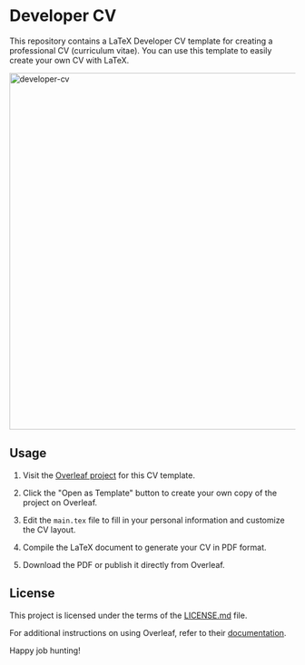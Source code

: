 # Developer CV

This repository contains a LaTeX Developer CV template for creating a professional CV (curriculum vitae). You can use this template to easily create your own CV with LaTeX.

<img width="629" alt="developer-cv" src="https://github.com/uma-dev/developer-cv/assets/22565959/98d6f76b-c65e-42a6-b59d-3b8bdf7528e1">

## Usage

1. Visit the [Overleaf project](https://www.overleaf.com/latex/templates/cv-developer/rdycxzvvnvcc) for this CV template.

2. Click the "Open as Template" button to create your own copy of the project on Overleaf.

3. Edit the `main.tex` file to fill in your personal information and customize the CV layout.

4. Compile the LaTeX document to generate your CV in PDF format.

5. Download the PDF or publish it directly from Overleaf.

## License

This project is licensed under the terms of the [LICENSE.md](LICENSE.md) file.

For additional instructions on using Overleaf, refer to their [documentation](https://www.overleaf.com/learn).

Happy job hunting!
